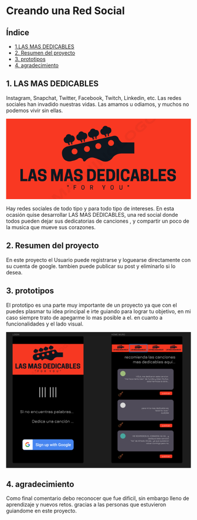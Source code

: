 # Creando una Red Social

## Índice

* [1.LAS MAS DEDICABLES](#1-LAS-MAS-DEDICABLES)
* [2. Resumen del proyecto](#2-resumen-del-proyecto)
* [3. prototipos](#3-prototipos)
* [4. agradecimiento](#4-agradecimiento)


## 1. LAS MAS DEDICABLES

Instagram, Snapchat, Twitter, Facebook, Twitch, Linkedin, etc. Las redes
sociales han invadido nuestras vidas. Las amamos u odiamos, y muchos no podemos
vivir sin ellas.

![d](src/imagenes/ddddd.png)

Hay redes sociales de todo tipo y para todo tipo de intereses. En esta ocasión quise desarrollar LAS MAS DEDICABLES, una red social donde  todos pueden dejar sus dedicatorias de canciones , y compartir un poco de la musica que mueve sus corazones.

## 2. Resumen del proyecto

En este proyecto el Usuario puede registrarse y loguearse directamente con su cuenta de google.
tambien puede publicar su post y eliminarlo si lo desea.



## 3. prototipos

El prototipo es una parte muy importante de un proyecto ya que con el puedes plasmar tu idea principal e irte guiando para lograr tu objetivo, en mi caso siempre trato de apegarme lo mas posible a el. en cuanto a funcionalidades y el lado visual.

![p](src/imagenes/prototipos.png)


## 4. agradecimiento
Como final comentario debo reconocer que fue dificil, sin embargo lleno de aprendizaje y nuevos retos. gracias a las personas que estuvieron guiandome en este proyecto.